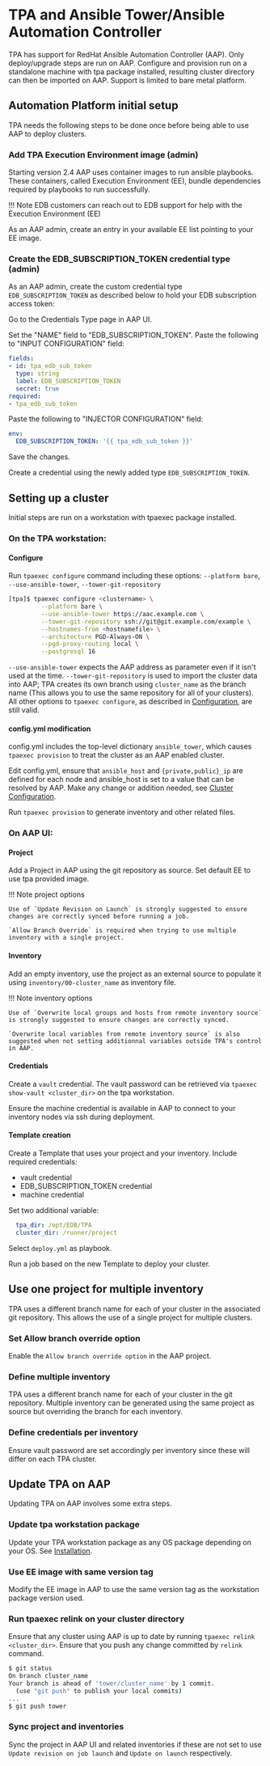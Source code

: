 # TPA and Ansible Tower/Ansible Automation Controller

TPA has support for RedHat Ansible Automation Controller (AAP). Only
deploy/upgrade steps are run on AAP. Configure and provision run on a
standalone machine with tpa package installed, resulting cluster
directory can then be imported on AAP. Support is limited to bare metal
platform.

## Automation Platform initial setup

TPA needs the following steps to be done once before being able to use
AAP to deploy clusters.

### Add TPA Execution Environment image (admin)

Starting version 2.4 AAP uses container images to run ansible playbooks.
These containers, called Execution Environment (EE), bundle dependencies
required by playbooks to run successfully.

!!! Note
    EDB customers can reach out to EDB support for help with the Execution
    Environment (EE)

As an AAP admin, create an entry in your available EE list pointing to
your EE image.


### Create the EDB_SUBSCRIPTION_TOKEN credential type (admin)

As an AAP admin, create the custom credential type
`EDB_SUBSCRIPTION_TOKEN` as described below to hold your EDB
subscription access token:

Go to the Credentials Type page in AAP UI.

Set the "NAME" field to "EDB_SUBSCRIPTION_TOKEN".
Paste the following to "INPUT CONFIGURATION" field:

```yaml
fields:
- id: tpa_edb_sub_token
  type: string
  label: EDB_SUBSCRIPTION_TOKEN
  secret: true
required:
- tpa_edb_sub_token
```

Paste the following to "INJECTOR CONFIGURATION" field:

  ```yaml
  env:
    EDB_SUBSCRIPTION_TOKEN: '{{ tpa_edb_sub_token }}'
  ```
Save the changes.

Create a credential using the newly added type `EDB_SUBSCRIPTION_TOKEN`.

## Setting up a cluster

Initial steps are run on a workstation with tpaexec package installed.

### On the TPA workstation:

#### Configure

Run `tpaexec configure` command including these options:
  `--platform bare`, `--use-ansible-tower`, `--tower-git-repository`

```bash
[tpa]$ tpaexec configure <clustername> \
         --platform bare \
         --use-ansible-tower https://aac.example.com \
         --tower-git-repository ssh://git@git.example.com/example \
         --hostnames-from <hostnamefile> \
         --architecture PGD-Always-ON \
         --pgd-proxy-routing local \
         --postgresql 16
```

`--use-ansible-tower` expects the AAP address as parameter even if it
isn't used at the time. `--tower-git-repository` is used to import the
cluster data into AAP; TPA creates its own branch using `cluster_name`
as the branch name (This allows you to use the same repository for all
of your clusters). All other options to `tpaexec configure`, as
described in [Configuration](tpaexec-configure.md), are still valid.

#### config.yml modification

config.yml includes the top-level dictionary `ansible_tower`, which
causes `tpaexec provision` to treat the cluster as an AAP enabled
cluster.

Edit config.yml, ensure that `ansible_host` and `{private,public}_ip`
are defined for each node and ansible_host is set to a value that can be
resolved by AAP. Make any change or addition needed, see [Cluster
Configuration](configure-cluster.md).

Run `tpaexec provision` to generate inventory and other related files.

### On AAP UI:

#### Project

Add a Project in AAP using the git repository as source.
Set default EE to use tpa provided image.

!!! Note project options

    Use of `Update Revision on Launch` is strongly suggested to ensure
    changes are correctly synced before running a job.

    `Allow Branch Override` is required when trying to use multiple
    inventory with a single project.

#### Inventory

Add an empty inventory, use the project as an external source to
populate it using `inventory/00-cluster_name` as inventory file.

!!! Note inventory options

    Use of `Overwrite local groups and hosts from remote inventory source`
    is strongly suggested to ensure changes are correctly synced.

    `Overwrite local variables from remote inventory source` is also
    suggested when not setting additionnal variables outside TPA's control
    in AAP.

#### Credentials

Create a `vault` credential. The vault password can be retrieved via
`tpaexec show-vault <cluster_dir>` on the tpa workstation.

Ensure the machine credential is available in AAP to connect to your
inventory nodes via ssh during deployment.

#### Template creation

Create a Template that uses your project and your inventory.
Include required credentials:
- vault credential
- EDB_SUBSCRIPTION_TOKEN credential
- machine credential

Set two additional variable:

```yaml
  tpa_dir: /opt/EDB/TPA
  cluster_dir: /runner/project
```
Select `deploy.yml` as playbook.

Run a job based on the new Template to deploy your cluster.

## Use one project for multiple inventory

TPA uses a different branch name for each of your cluster in the
associated git repository. This allows the use of a single project for
multiple clusters.

### Set Allow branch override option

Enable the `Allow branch override option` in the AAP project.

### Define multiple inventory

TPA uses a different branch name for each of your cluster in the git
repository. Multiple inventory can be generated using the same project
as source but overriding the branch for each inventory.

### Define credentials per inventory

Ensure vault password are set accordingly per inventory since these will
differ on each TPA cluster.

## Update TPA on AAP

Updating TPA on AAP involves some extra steps.

### Update tpa workstation package

Update your TPA workstation package as any OS package
depending on your OS. See [Installation](INSTALL.md).

### Use EE image with same version tag

Modify the EE image in AAP to use the same version tag as the
workstation package version used.

### Run tpaexec relink on your cluster directory

Ensure that any cluster using AAP is up to date by running `tpaexec
relink <cluster_dir>`. Ensure that you push any change committed by
`relink` command.

```bash
$ git status
On branch cluster_name
Your branch is ahead of 'tower/cluster_name' by 1 commit.
  (use "git push" to publish your local commits)
...
$ git push tower
```

### Sync project and inventories

Sync the project in AAP UI and related inventories if these are not set
to use `Update revision on job launch` and `Update on launch`
respectively.

